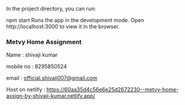 In the project directory, you can run:

npm start
Runs the app in the development mode.
Open http://localhost:3000 to view it in the browser.

### Metvy Home Assignment

Name : shivaji kumar

mobile no : 8295850524

email : official.shivaji007@gmail.com

Host on netlify : https://60aa35d4c56e6e25d2672230--metvy-home-assign-by-shivaji-kumar.netlify.app/
